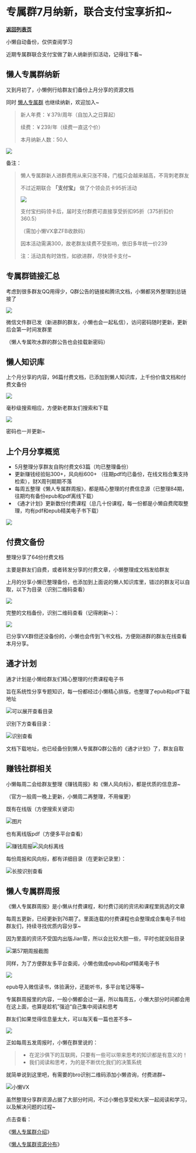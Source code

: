 # 专属群7月纳新，联合支付宝享折扣~

[**返回列表页**](/gzh/懒人搜索)

小懒自动备份，仅供查阅学习

近期专属群联合支付宝做了新人纳新折扣活动，记得往下看~

## 懒人专属群纳新

又到月初了，小懒例行给群友们备份上月分享的资源文档

同时
[懒人专属群](https://mp.weixin.qq.com/s?__biz=MzkwNjE5NDYzOQ==&mid=2247491034&idx=1&sn=c40ba03680bbc22781c39c6818124cc6&scene=21#wechat_redirect)
也继续纳新，欢迎加入~

> 新人年费：￥379/周年（自加入之日算起）
>
> 续费：￥239/年（续费一直这个价）
>
> 本月纳新人数：50人

![](https://mmbiz.qpic.cn/sz_mmbiz_png/BXJXNRRKQNL2TXGXG4RpnR4Oa6BBiaMafcicNzVIMy2BZagKPXf95Tj9OCNzdtlyxqluSfibjAlOCejsg2rXxJ18A/640?wx_fmt=png&from;=appmsg&wxfrom;=5&wx;_lazy=1&wx;_co=1)

备注：

> 懒人专属群新人进群费用从来只涨不降，门槛只会越来越高，不背刺老群友
>
> 不过近期联合 **「支付宝」** 做了个领会员卡95折活动
>
>
> ![](https://mmbiz.qpic.cn/sz_mmbiz_png/BXJXNRRKQNKzPoGaicPnBQn1Haicrv4InBibtjFP0kK0RIiaqbzcQ9C1m7Abwb2KO9of4wNGLxibcic4tgnGZ6LzcjvA/640?wx_fmt=png&from;=appmsg)
>
> 支付宝扫码领卡后，届时支付群费可直接享受折扣95折（375折扣价360.5）
>
> （需加小懒VX拿ZFB收款码）
>
> 因本活动需满300，故老群友续费不受影响，依旧多年统一价239
>
> 注：活动具有时效性，如欲进群，尽快领卡支付~

## 专属群链接汇总

考虑到很多群友QQ用得少，Q群公告的链接和腾讯文档，小懒都另外整理到总链接了

![](https://mmbiz.qpic.cn/sz_mmbiz_png/BXJXNRRKQNKzPoGaicPnBQn1Haicrv4InBia2gtO1BY3gLHqzlMHGrznniaTdkBcI1dP6cAfkPKvfR4J0u0nj0SnCA/640?wx_fmt=png&from;=appmsg)

微信文件群已发（新进群的群友，小懒也会一起私信），访问密码随时更新，更新后会第一时间发群里

（懒人专属吹水群的群公告也会挂载新密码）

## 懒人知识库

上个月分享的内容，96篇付费文档，已添加到懒人知识库，上千份价值文档和付费文备份

![](https://mmbiz.qpic.cn/sz_mmbiz_gif/BXJXNRRKQNKyic6pSC4FFZRPsU3bJWwbz3181UoqsloqGbhFM6rjaxStRCZswWiaBkC2e8085Y9Gz2kSNoZI4shg/640?wx_fmt=gif&from;=appmsg&wxfrom;=5&wx;_lazy=1&wx;_co=1)

毫秒级搜索相应，方便新老群友们搜索和下载

![](https://mmbiz.qpic.cn/sz_mmbiz_gif/BXJXNRRKQNKyic6pSC4FFZRPsU3bJWwbzZcCm49aygmTprwicnZicEcicosKvJDpfricktPpK9PGBibR82doiaG3f0ESw/640?wx_fmt=gif&from;=appmsg&wxfrom;=5&wx;_lazy=1&wx;_co=1)

密码也一并更新~

## 上个月分享概览

  * 5月整理分享群友自购付费文63篇（均已整理备份）
  * 更新赚钱经验贴300+，风向标600+ （往期pdf均已备份，在线文档合集支持检索），财X周刊期期不落
  * 每周五整理《懒人专属群周报》，都是精心整理的付费信息源（已整理84期，往期均有备份epub和pdf离线下载）
  * 《通才计划》更新数份付费课程（总几十份课程，每一份都是小懒自费爬取整理，均有pdf和epub精美电子书下载）

![](https://mmbiz.qpic.cn/sz_mmbiz_png/BXJXNRRKQNIomCouFZiapmAXaficBdUN9ypsAgXxBA3fE1iaY87FS91Zmk0rM64BzicXnnUQlXNMx8sFzzXFKdERlQ/640?wx_fmt=png&from;=appmsg)

## 付费文备份

整理分享了64份付费文档

主要是群友们自费，或者转发分享的付费文章，小懒整理成文档发给群友

上月的分享小懒已整理备份，也添加到上面说的懒人知识库里，错过的群友可以自取，以下为目录（识别二维码查看）

![](https://mmbiz.qpic.cn/sz_mmbiz_png/BXJXNRRKQNIMWMdmhZsE4rIurGBZ91icFFk6towfesfK6ibBktNrcUuZZ7Jubh9sic4SLPQJibHJAAWModK1DBfPicg/640?wx_fmt=other&from;=appmsg&tp;=webp&wxfrom;=5&wx;_lazy=1&wx;_co=1)

完整的文档备份，识别二维码查看（记得刷新~）：

![](https://mmbiz.qpic.cn/sz_mmbiz_png/BXJXNRRKQNIomCouFZiapmAXaficBdUN9yI1dFgj4ueD7iciaIGzic0u6DstIrWBqxw9FUqZbiatHm2g13PeYlnUspAQ/640?wx_fmt=png&from;=appmsg)

已分享VX群但还没备份的，小懒也会传到飞书文档，方便刚进群的群友在线查看本月分享。

## 通才计划

通才计划是小懒给群友们精心整理的付费课程电子书

旨在系统性分享专题知识，每一份都经过小懒精心排版，也整理了epub和pdf下载地址

![](https://mmbiz.qpic.cn/mmbiz_gif/Rmd3GnW8BRtsKibZpfYMHOqXiaJ7miaIR8mnIvIdtFNdiccCpbUjYGy53ULVvVXT9tj3rAsOgNB3mKjO8fJyocaywA/640?wx_fmt=gif&wxfrom;=5&wx;_lazy=1)可以展开查看目录

识别下方查看目录：

![](https://mmbiz.qpic.cn/mmbiz_png/Rmd3GnW8BRv7FHcgY6KQXAfWiaTV3wPgE0gCXgg4CHmYHvzQ2cuoW1iba1cMyAVlWNum2y4mcDWqsV84iboQHEpjg/640?wx_fmt=png&wxfrom;=5&wx;_lazy=1&wx;_co=1)识别查看

文档下载地址，也已经备份到懒人专属群Q群公告的《通才计划》了，群友自取

## 赚钱社群相关

小懒每周二会给群友整理《赚钱周报》和《懒人风向标》，都是优质的信息源~

（官方一般周一晚上更新，小懒周二再整理，不用催更）

既有在线版（方便搜索关键词）

![](https://mmbiz.qpic.cn/mmbiz_gif/Rmd3GnW8BRtsKibZpfYMHOqXiaJ7miaIR8mNSmpEo6Cxn9zJ8xScbJOt3M4W0lLmegp6nrSAIwzQYK1IIElPBUBew/640?wx_fmt=gif&wxfrom;=5&wx;_lazy=1)图片

也有离线版pdf（方便多平台查看）

![](https://mmbiz.qpic.cn/sz_mmbiz_png/BXJXNRRKQNJb3o4zicxngdlcf3hBllwlwhM0GYGZ7j3Nx061iccSM0HtHDYN92eRScp2hrnlicqBIg9lyj4Su1ILw/640?wx_fmt=png&wxfrom;=5&wx;_lazy=1&wx;_co=1)赚钱周报![](https://mmbiz.qpic.cn/mmbiz_gif/Rmd3GnW8BRtsKibZpfYMHOqXiaJ7miaIR8mgOH5XNjXvoDyicP2wHoY4peZuIQyA7Vzd4jCxg6e8NNoiclX0ARC9KEg/640?wx_fmt=gif&wxfrom;=5&wx;_lazy=1)风向标离线

每份周报和风向标，都有详细目录（在更新记录里）：

![](https://mmbiz.qpic.cn/sz_mmbiz_png/BXJXNRRKQNIomCouFZiapmAXaficBdUN9ypsAgXxBA3fE1iaY87FS91Zmk0rM64BzicXnnUQlXNMx8sFzzXFKdERlQ/640?wx_fmt=png&from;=appmsg)长按识别查看

## 懒人专属群周报

《懒人专属群周报》是小懒从付费课程，和付费订阅的资讯和课程里挑选的文章

每周五更新，已经更新到76期了。里面连载的付费课程也会整理成合集电子书给群友们，持续寻找优质内容分享~

因为里面的资讯不受国内出版Jian管，所以会比较大胆一些，平时也就没贴目录

![](https://mmbiz.qpic.cn/sz_mmbiz_png/BXJXNRRKQNKzPoGaicPnBQn1Haicrv4InB8QsnC0GSLUHMiaicM2RzN2vmNfrNXTwxOh4wprh4OyZ4Fx49GCHs0saw/640?wx_fmt=png&from;=appmsg)第57期周报截图

同样，为了方便群友多平台查阅，小懒也做成epub和pdf精美电子书

![](https://mmbiz.qpic.cn/mmbiz_png/Rmd3GnW8BRtsKibZpfYMHOqXiaJ7miaIR8mHKDqzu9zTSMCVhMJEFmZwvxnV1CUk5bXiaNpnX7L68800sgQBl0SFfw/640?wx_fmt=png&wxfrom;=5&wx;_lazy=1&wx;_co=1)

epub导入微信读书，体验满分，还能听书，多平台笔记等等~

专属群周报里的内容，一般小懒都会过一遍，所以每周五，小懒大部分时间都会用在这上面，也算是趁机”强迫“自己集中阅读和思考

群友们如果觉得信息量太大，可以每天看一篇也差不多~

![](https://mmbiz.qpic.cn/mmbiz_png/Rmd3GnW8BRtsKibZpfYMHOqXiaJ7miaIR8mRFqHgFl9xv1Ngjic1pb5aTUhcuoOJvajkpV1GqPuA48uibtwoccQoSAg/640?wx_fmt=png&wxfrom;=5&wx;_lazy=1&wx;_co=1)

正如每周五发周报时，小懒在群里说的：

>   * 在泥沙俱下的互联网，只要有一些可以带来思考的知识都是有意义的！
>   * 我们阅读和思考，为的是不断优化我们的决策系统
>

就简单说到这里吧，有需要的bro识别二维码添加小懒咨询，付费进群~

![](https://mmbiz.qpic.cn/mmbiz_png/Rmd3GnW8BRvWiahyNGrzv3h118eK0cf5uenMNdz3tDVHw5icdPwfWpqQ80AclQtuBQRyvOiaIjeNAG67V6VudyKXg/640?wxfrom=5&wx;_fmt=png&wx;_lazy=1&wx;_co=1)小懒VX

虽然整理分享群资源占据了大部分时间，不过小懒也享受和大家一起阅读和学习，以及解决问题的过程~

点击查看：

《[懒人专属群介绍](https://mp.weixin.qq.com/s?__biz=MzkwNjE5NDYzOQ==&mid=2247486398&idx=1&sn=cba3c0f3b4e562f8c49cf112a6132566&scene=21#wechat_redirect)》

《[懒人专属群资源分布](https://mp.weixin.qq.com/s?__biz=MzkwNjE5NDYzOQ==&mid=2247486387&idx=1&sn=6f08a00bf11a6e0cf8a32f9f11ec25dc&scene=21#wechat_redirect)》

